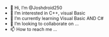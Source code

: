 - 👋 Hi, I’m @Joshdroid250
- 👀 I’m interested in C++, visual Basic 
- 🌱 I’m currently learning Visual Basic AND C#
- 💞️ I’m looking to collaborate on ...
- 📫 How to reach me ...

<!---
Joshdroid250/Joshdroid250 is a ✨ special ✨ repository because its `README.md` (this file) appears on your GitHub profile.
You can click the Preview link to take a look at your changes.
--->
